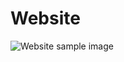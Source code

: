 # Website

![Website sample image](https://github.com/eg-work/Website/blob/master/website_sample.png)
